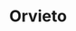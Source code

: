 ---
title: Orvieto
date: 
draft: false

# descripcion
description : Argolla de plata con piedras microcubic.  Se puede usar tanto con los cubic hacia el frente como con la parte posterior lisa y calada hacia el frente. Dos aros en uno!

materials: Plata 925

color: Plateado

dimensions: 1,6 diam 0,5 ancho

code: 01-11-0346

type: "Aros"

categories: []

price: $4.850,00

price_eftvo: $4.125,00

# Images
# first image will be shown in the product page
images:
  # - image: "images/path_to_image"
  # La ubicacion de las imagenes es imagenes/Aros/Aros.Argollas/01-11-0346-orvieto
  - image: "./images/aros/argollas/01-11-0346-argolla-completa-segmentos-linea-cubic_a.JPG"
  - image: "./images/aros/argollas/01-11-0346-argolla-completa-segmentos-linea-cubic_b.JPG"
---